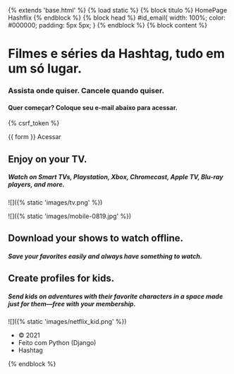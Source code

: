 {% extends 'base.html' %} {% load static %} {% block titulo %} HomePage Hashflix {% endblock %} {% block head %} #id\_email{ width: 100%; color: #000000; padding: 5px 5px; } {% endblock %} {% block content %}

Filmes e séries da Hashtag, tudo em um só lugar.
================================================

### Assista onde quiser. Cancele quando quiser.

#### Quer começar? Coloque seu e-mail abaixo para acessar.

{% csrf\_token %}

{{ form }} Acessar

Enjoy on your TV.
-----------------

##### Watch on Smart TVs, Playstation, Xbox, Chromecast, Apple TV, Blu-ray players, and more.

![]({% static 'images/tv.png' %})

![]({% static 'images/mobile-0819.jpg' %})

Download your shows to watch offline.
-------------------------------------

##### Save your favorites easily and always have something to watch.

Create profiles for kids.
-------------------------

##### Send kids on adventures with their favorite characters in a space made just for them—free with your membership.

![]({% static 'images/netflix_kid.png' %})

*   © 2021
*   Feito com Python (Django)
*   Hashtag

{% endblock %}